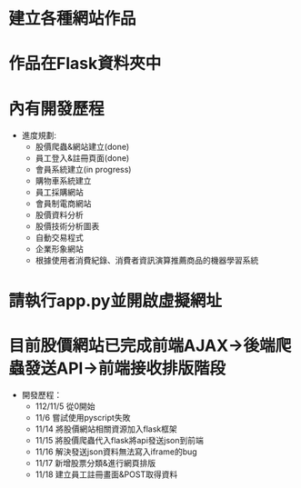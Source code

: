 # 建立各種網站作品
# 作品在Flask資料夾中
# 內有開發歷程
* 進度規劃:
  * 股價爬蟲&網站建立(done)
  * 員工登入&註冊頁面(done)
  * 會員系統建立(in progress)
  * 購物車系統建立
  * 員工採購網站
  * 會員制電商網站
  * 股價資料分析
  * 股價技術分析圖表
  * 自動交易程式
  * 企業形象網站
  * 根據使用者消費紀錄、消費者資訊演算推薦商品的機器學習系統

# 請執行app.py並開啟虛擬網址
# 目前股價網站已完成前端AJAX→後端爬蟲發送API→前端接收排版階段
* 開發歷程：
    * 112/11/5 從0開始
    * 11/6 嘗試使用pyscript失敗
    * 11/14 將股價網站相關資源加入flask框架
    * 11/15 將股價爬蟲代入flask將api發送json到前端
    * 11/16 解決發送json資料無法寫入iframe的bug
    * 11/17 新增股票分類&進行網頁排版
    * 11/18 建立員工註冊畫面&POST取得資料
